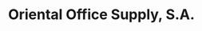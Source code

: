 ---
title: "Oriental Office Supply, S.A."
url: /la-chorrera/oriental-office-supply-s-a/
shop: Allgemein
---
